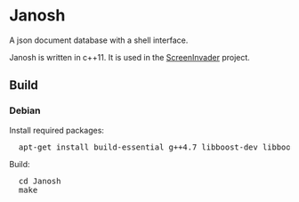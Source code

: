 Janosh
======

A json document database with a shell interface.

Janosh is written in c++11. It is used in the [ScreenInvader](https://github.com/Metalab/ScreenInvader) project.

## Build

### Debian

Install required packages:
<pre>
  apt-get install build-essential g++4.7 libboost-dev libboost-filesystem-dev libboost-system-dev libboost-thread-dev libkyotocabinet-dev
</pre>

Build:
<pre>
  cd Janosh
  make
</pre>

